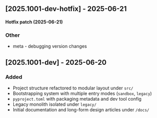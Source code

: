 
## [2025.1001-dev-hotfix] - 2025-06-21

#### Hotfix patch (2025-06-21)
### Other
- meta - debugging version changes

## [2025.1001-dev] - 2025-06-20
### Added
- Project structure refactored to modular layout under `src/`
- Bootstrapping system with multiple entry modes (`sandbox`, `legacy`)
- `pyproject.toml` with packaging metadata and dev tool config
- Legacy monolith isolated under `legacy/`
- Initial documentation and long-form design articles under `/docs/`
